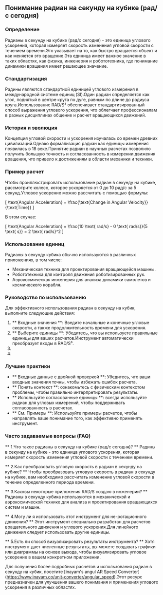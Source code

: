 ## Понимание радиан на секунду на кубике (рад/с сегодня)

### Определение
Радианы в секунду на кубике (рад/с сегодня) - это единица углового ускорения, которая измеряет скорость изменения угловой скорости с течением времени.Это указывает на то, как быстро вращается объект и как меняется это вращение.Эта единица имеет важное значение в таких областях, как физика, инженерия и робототехника, где понимание динамики вращения имеет решающее значение.

### Стандартизация
Радины являются стандартной единицей углового измерения в международной системе единиц (SI).Один радиан определяется как угол, поднятый в центре круга по дуге, равным по длине до радиуса круга.Использование RAD/S³ обеспечивает стандартизированный способ выражения углового ускорения, что облегчает профессионалам в разных дисциплинах общение и расчет вращающихся движений.

### История и эволюция
Концепция угловой скорости и ускорения изучалась со времен древних цивилизаций.Однако формализация радиан как единицы измерения появилась в 18 веке.Принятие радиан в научных расчетах позволило получить большую точность и согласованность в измерении движения вращения, что привело к достижениям в области механики и техники.

### Пример расчет
Чтобы проиллюстрировать использование радиан в секунду на кубике, рассмотрите колесо, которое ускоряется от 0 до 10 рад/с за 5 секунд.Угловое ускорение можно рассчитать с помощью формулы:

\[ \text{Angular Acceleration} = \frac{\text{Change in Angular Velocity}}{\text{Time}} \]

В этом случае:

\[ \text{Angular Acceleration} = \frac{10 \text{ rad/s} - 0 \text{ rad/s}}{5 \text{ s}} = 2 \text{ rad/s}^2 \]

### Использование единиц
Радианы в секунду кубика обычно используются в различных приложениях, в том числе:
- Механическая техника для проектирования вращающейся машины.
- Робототехника для контроля движения роботизированных рук.
- Аэрокосмическая инженерия для анализа динамики самолетов и космического корабля.

### Руководство по использованию
Для эффективного использования радиан в секунду на кубик, выполните следующие действия:
1. ** Входные значения **: Введите начальные и конечные угловые скорости, а также продолжительность времени для ускорения.
2. ** Выберите единицы **: Убедитесь, что вы используете правильные единицы для ваших расчетов.Инструмент автоматически преобразует входы в RAD/S³.
3.
4.

### Лучшие практики
- ** Входные данные с двойной проверкой **: Убедитесь, что ваши входные значения точны, чтобы избежать ошибок расчета.
- ** Понять контекст **: ознакомьтесь с физическим контекстом проблемы, чтобы правильно интерпретировать результаты.
- ** Используйте согласованные единицы **: всегда используйте радиан для угловых измерений, чтобы поддерживать согласованность в расчетах.
- ** См. Примеры **: Используйте примеры расчетов, чтобы направлять ваше понимание того, как эффективно применять инструмент.

### Часто задаваемые вопросы (FAQ)

** 1.Что такое радианы в секунду на кубике (рад/с сегодня)? **
Радины в секунду на кубике - это единица углового ускорения, которая измеряет скорость изменения угловой скорости с течением времени.

** 2.Как преобразовать угловую скорость в радиан в секунду на кубике? **
Чтобы преобразовать угловую скорость в радиан в секунду на кубике, вам необходимо рассчитать изменение угловой скорости в течение определенного периода времени.

** 3.Каковы некоторые приложения RAD/S создаю в инженерии? **
Радианы в секунду кубика используются в механической и аэрокосмической технике для анализа и проектирования вращающихся систем и машин.

** 4.Могу ли я использовать этот инструмент для не-ротационного движения? **
Этот инструмент специально разработан для расчетов вращательного движения и углового ускорения.Для линейного движения следует использовать другие единицы.

** 5.Есть ли способ визуализировать результаты инструмента? **
Хотя инструмент дает численные результаты, вы можете создавать графики или диаграммы на основе выхода, чтобы визуализировать угловое ускорение в вашем конкретном приложении.

Для получения более подробных расчетов и использования радиан в секунду на кубик, посетите [inayam's angul AR Speed ​​Converter] (https://www.inayam.co/unit-converter/angular_speed).Этот ресурс предназначен для улучшения вашего понимания и применения углового ускорения в различных областях.